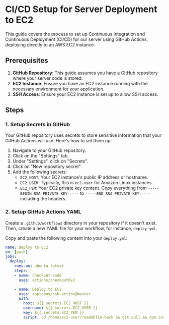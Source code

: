 # CI/CD Setup for Server Deployment to EC2

This guide covers the process to set up Continuous Integration and Continuous Deployment (CI/CD) for our server using GitHub Actions, deploying directly to an AWS EC2 instance.

## Prerequisites

1. **GitHub Repository**: This guide assumes you have a GitHub repository where your server code is stored.
2. **EC2 Instance**: Ensure you have an EC2 instance running with the necessary environment for your application.
3. **SSH Access**: Ensure your EC2 instance is set up to allow SSH access.

## Steps

### 1. Setup Secrets in GitHub

Your GitHub repository uses secrets to store sensitive information that your GitHub Actions will use. Here's how to set them up:

1. Navigate to your GitHub repository.
2. Click on the "Settings" tab.
3. Under "Settings", click on "Secrets".
4. Click on "New repository secret".
5. Add the following secrets:
   - `EC2_HOST`: Your EC2 instance's public IP address or hostname.
   - `EC2_USER`: Typically, this is `ec2-user` for Amazon Linux instances.
   - `EC2_PEM`: Your EC2 private key content. Copy everything from `-----BEGIN RSA PRIVATE KEY-----` to `-----END RSA PRIVATE KEY-----` including the headers.

### 2. Setup GitHub Actions YAML

Create a `.github/workflows` directory in your repository if it doesn't exist. Then, create a new YAML file for your workflow, for instance, `deploy.yml`.

Copy and paste the following content into your `deploy.yml`:

```yaml
name: Deploy to EC2
on: [push]
jobs:
  deploy:
    runs-on: ubuntu-latest
    steps:
    - name: Checkout code
      uses: actions/checkout@v2

    - name: Deploy to EC2
      uses: appleboy/ssh-action@master
      with:
        host: ${{ secrets.EC2_HOST }}
        username: ${{ secrets.EC2_USER }}
        key: ${{ secrets.EC2_PEM }}
        script: cd /home/ec2-user/readablle-back && git pull && npm install && pm2 restart all

